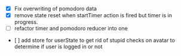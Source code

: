 - [x] Fix overwriting of pomodoro data
- [x] remove state reset when startTimer action is fired but timer is in progress.
- [ ] refactor timer and pomodoro reducer into one
- [ ] add store for userState to get rid of stupid checks on avatar to determine if user is logged in or not
